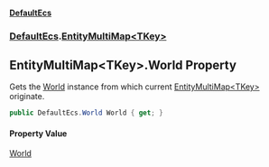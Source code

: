 #### [DefaultEcs](index.md 'index')
### [DefaultEcs](index.md#DefaultEcs 'DefaultEcs').[EntityMultiMap&lt;TKey&gt;](EntityMultiMap_TKey_.md 'DefaultEcs.EntityMultiMap&lt;TKey&gt;')
## EntityMultiMap&lt;TKey&gt;.World Property
Gets the [World](World.md 'DefaultEcs.World') instance from which current [EntityMultiMap&lt;TKey&gt;](EntityMultiMap_TKey_.md 'DefaultEcs.EntityMultiMap&lt;TKey&gt;') originate.  
```csharp
public DefaultEcs.World World { get; }
```
#### Property Value
[World](World.md 'DefaultEcs.World')

